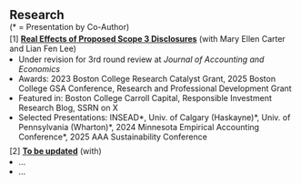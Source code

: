 <h2 id="research" style="margin: 2px 0 0;">Research</h2>

<div style="margin: 0;">
  <div style="margin: 0 0 4px 0;">(* = Presentation by Co-Author)</div>

  <div class="title" style="margin: 0;"> 
    [1] <strong><a href="https://ssrn.com/abstract=4743426">Real Effects of Proposed Scope 3 Disclosures</a></strong> 
    (with Mary Ellen Carter and Lian Fen Lee)
  </div>
  <ul style="margin: 2px 0 8px 16px; padding: 0;">
    <li>Under revision for 3rd round review at <em>Journal of Accounting and Economics</em></li>
    <li>Awards: 2023 Boston College Research Catalyst Grant, 2025 Boston College GSA Conference, Research and Professional Development Grant</li>
    <li>Featured in: Boston College Carroll Capital, Responsible Investment Research Blog, SSRN on X</li>
    <li>Selected Presentations: INSEAD*, Univ. of Calgary (Haskayne)*, Univ. of Pennsylvania (Wharton)*, 2024 Minnesota Empirical Accounting Conference*, 2025 AAA Sustainability Conference</li>
  </ul>

  <div class="title" style="margin: 0;"> 
    [2] <strong><a href="SSRN Link">To be updated</a></strong> (with)
  </div>
  <ul style="margin: 2px 0 0 16px; padding: 0;">
    <li>...</li>
    <li>...</li>
  </ul>
</div>
